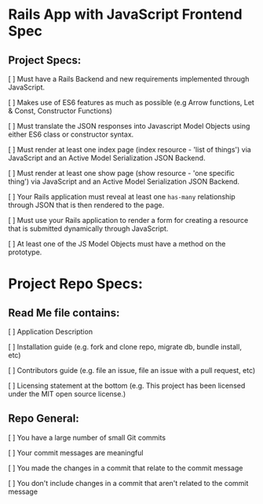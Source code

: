 # Rails App with JavaScript Frontend Spec
## Project Specs:

[ ] Must have a Rails Backend and new requirements implemented through JavaScript.

[ ] Makes use of ES6 features as much as possible (e.g Arrow functions, Let & Const, Constructor Functions)

[ ] Must translate the JSON responses into Javascript Model Objects using either ES6 class or constructor syntax. 

[ ] Must render at least one index page (index resource - 'list of things') via JavaScript and an Active Model Serialization JSON Backend.

[ ] Must render at least one show page (show resource - 'one specific thing') via JavaScript and an Active Model Serialization JSON Backend.

[ ] Your Rails application must reveal at least one `has-many` relationship through JSON that is then rendered to the page.

[ ] Must use your Rails application to render a form for creating a resource that is submitted dynamically through JavaScript.

[ ] At least one of the JS Model Objects must have a method on the prototype.

# Project Repo Specs:

## Read Me file contains:

[ ] Application Description

[ ] Installation guide (e.g. fork and clone repo, migrate db, bundle install, etc)

[ ] Contributors guide (e.g. file an issue, file an issue with a pull request, etc)

[ ] Licensing statement at the bottom (e.g. This project has been licensed under the MIT open source license.)

## Repo General:

[ ] You have a large number of small Git commits

[ ] Your commit messages are meaningful

[ ] You made the changes in a commit that relate to the commit message

[ ] You don't include changes in a commit that aren't related to the commit message
